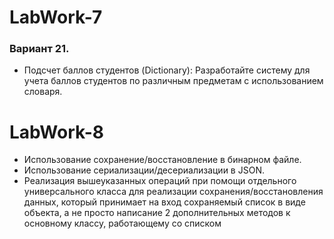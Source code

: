 # LabWork-7
### Вариант 21.
- Подсчет баллов студентов (Dictionary):
Разработайте систему для учета баллов студентов по различным предметам с использованием словаря.

# LabWork-8
- Использование сохранение/восстановление в бинарном файле.
- Использование сериализации/десериализации в JSON.
- Реализация вышеуказанных операций при помощи отдельного универсального класса для реализации сохранения/восстановления данных, который принимает на вход сохраняемый список в виде объекта, а не просто написание 2 дополнительных методов к основному классу, работающему со списком
